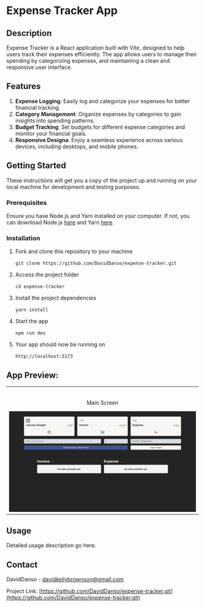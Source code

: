 # Expense Tracker App

## Description

Expense Tracker is a React application built with Vite, designed to help users track their expenses efficiently. The app allows users to manage their spending by categorizing expenses, and maintaining a clean and responsive user interface.

## Features

1. **Expense Logging**: Easily log and categorize your expenses for better financial tracking.
2. **Category Management**: Organize expenses by categories to gain insights into spending patterns.
3. **Budget Tracking**: Set budgets for different expense categories and monitor your financial goals.
4. **Responsive Designa**: Enjoy a seamless experience across various devices, including desktops, and mobile phones.

## Getting Started

These instructions will get you a copy of the project up and running on your local machine for development and testing purposes.

### Prerequisites

Ensure you have Node.js and Yarn installed on your computer. If not, you can download Node.js [here](https://nodejs.org)
and Yarn [here](https://yarnpkg.com/lang/en/docs/install/).

### Installation

1. Fork and clone this repository to your machine

    ```
    git clone https://github.com/DavidDanso/expense-tracker.git
    ```

2. Access the project folder

    ```
    cd expense-tracker
    ```

3. Install the project dependencies

    ```
    yarn install
    ```

4. Start the app

    ```
    npm run dev
    ```

5. Your app should now be running on

    ```
    http://localhost:5173
    ```

## App Preview:

<table width="100%"> 
  <tr>
    <td width="100%">      
    &nbsp; 
    <br>
    <p align="center">
      Main Screen
    </p>
    <img src="https://github.com/DavidDanso/expense-tracker/blob/main/ui/main-screen.png" />
    </td> 
  </tr>
</table>

## Usage

Detailed usage description go here.

## Contact

DavidDanso - davidkellybrownson@gmail.com

Project Link: [https://github.com/DavidDanso/expense-tracker.git](https://github.com/DavidDanso/expense-tracker.git)
